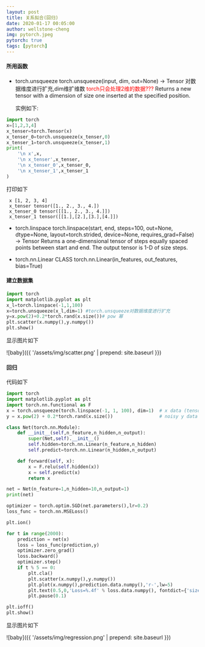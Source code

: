 ```yaml
---
layout: post
title: 关系拟合(回归)
date: 2020-01-17 00:05:00
author: wellstone-cheng
img: pytorch.jpeg
pytorch: true
tags: [pytorch]
---
```

#### 所用函数
* torch.unsqueeze
  torch.unsqueeze(input, dim, out=None) → Tensor
  对数据维度进行扩充,dim维扩维数
  <font color='red'> torch只会处理2维的数据??? </font>
  Returns a new tensor with a dimension of size one inserted at the specified position.

  实例如下:
```Python
import torch
x=[1,2,3,4]
x_tenser=torch.Tensor(x)
x_tenser_0=torch.unsqueeze(x_tenser,0)
x_tenser_1=torch.unsqueeze(x_tenser,1)
print(
    '\n x',x,
    '\n x_tenser',x_tenser,
    '\n x_tenser_0',x_tenser_0,
    '\n x_tenser_1',x_tenser_1
)
```
打印如下
```shell
 x [1, 2, 3, 4] 
 x_tenser tensor([1., 2., 3., 4.]) 
 x_tenser_0 tensor([[1., 2., 3., 4.]]) 
 x_tenser_1 tensor([[1.],[2.],[3.],[4.]])
```
* torch.linspace
  torch.linspace(start, end, steps=100, out=None, dtype=None, layout=torch.strided, device=None, requires_grad=False) → Tensor
  Returns a one-dimensional tensor of steps equally spaced points between start and end.
The output tensor is 1-D of size steps.

* torch.nn.Linear
  CLASS torch.nn.Linear(in_features, out_features, bias=True)
  
#### 建立数据集
```Python
import torch
import matplotlib.pyplot as plt
x_l=torch.linspace(-1,1,100)
x=torch.unsqueeze(x_l,dim=1) #torch.unsqueeze对数据维度进行扩充
y=x.pow(2)+0.2*torch.rand(x.size())# pow 幂
plt.scatter(x.numpy(),y.numpy())
plt.show()
```
显示图片如下


![baby]({{ '/assets/img/scatter.png' | prepend: site.baseurl }})

#### 回归

代码如下

```Python
import torch
import matplotlib.pyplot as plt
import torch.nn.functional as F
x = torch.unsqueeze(torch.linspace(-1, 1, 100), dim=1)  # x data (tensor), shape=(100, 1)
y = x.pow(2) + 0.2*torch.rand(x.size())                 # noisy y data (tensor), shape=(100, 1)

class Net(torch.nn.Module):
    def __init__(self,n_feature,n_hidden,n_output):
        super(Net,self).__init__()
        self.hidden=torch.nn.Linear(n_feature,n_hidden)
        self.predict=torch.nn.Linear(n_hidden,n_output)

    def forward(self, x):
        x = F.relu(self.hidden(x))
        x = self.predict(x)
        return x

net = Net(n_feature=1,n_hidden=10,n_output=1)
print(net)

optimizer = torch.optim.SGD(net.parameters(),lr=0.2)
loss_func = torch.nn.MSELoss()

plt.ion()

for t in range(2000):
    prediction = net(x)
    loss = loss_func(prediction,y)
    optimizer.zero_grad()
    loss.backward()
    optimizer.step()
    if t % 5 == 0:
        plt.cla()
        plt.scatter(x.numpy(),y.numpy())
        plt.plot(x.numpy(),prediction.data.numpy(),'r-',lw=5)
        plt.text(0.5,0,'Loss=%.4f' % loss.data.numpy(), fontdict={'size': 20, 'color':  'red'})
        plt.pause(0.1)

plt.ioff()
plt.show()
```
显示图片如下


![baby]({{ '/assets/img/regression.png' | prepend: site.baseurl }})